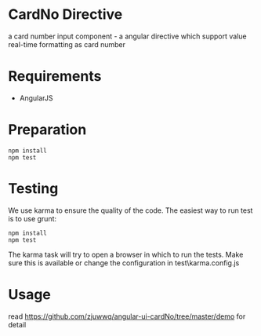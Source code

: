 # CardNo Directive

a card number input component - a angular directive which support value real-time formatting as card number

# Requirements

- AngularJS

# Preparation

    npm install
    npm test

# Testing

We use karma to ensure the quality of the code.  The easiest way to run test is to use grunt:

    npm install
    npm test

The karma task will try to open a browser in which to run the tests. Make sure this is available or change the configuration in test\karma.config.js

# Usage

read https://github.com/zjuwwq/angular-ui-cardNo/tree/master/demo for detail

